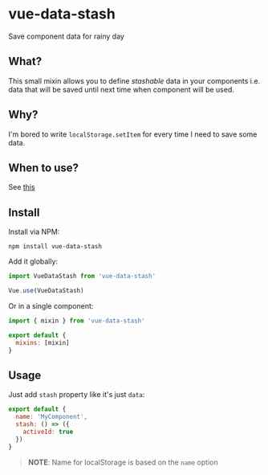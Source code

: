 # vue-data-stash

Save component data for rainy day

## What?

This small mixin allows you to define _stashable_ data in your components i.e. data that will be saved until next time when component will be used.

## Why?

I'm bored to write `localStorage.setItem` for every time I need to save some data.

## When to use?

See [this](https://medium.com/@kelin2025/components-stash-f2e14603a874)

## Install

Install via NPM:

```
npm install vue-data-stash
```

Add it globally:

```javascript
import VueDataStash from 'vue-data-stash'

Vue.use(VueDataStash)
```

Or in a single component:

```javascript
import { mixin } from 'vue-data-stash'

export default {
  mixins: [mixin]
}
```

## Usage

Just add `stash` property like it's just `data`:

```javascript
export default {
  name: 'MyComponent',
  stash: () => ({
    activeId: true
  })
}
```

> **NOTE**: Name for localStorage is based on the `name` option
